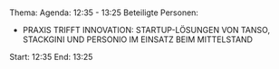 # 
Thema: 
Agenda: 12:35 - 13:25
Beteiligte Personen:
- PRAXIS TRIFFT INNOVATION: STARTUP-LÖSUNGEN VON TANSO, STACKGINI UND PERSONIO IM EINSATZ BEIM MITTELSTAND

Start: 12:35
End: 13:25
